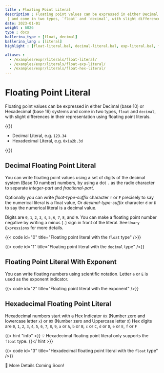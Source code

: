 ```yaml
---
title : Floating Point Literal
description : Floating point values can be expressed in either Decimal (base 10) or Hexadecimal (base 16) systems
 | and come in two types, `float` and `decimal`, with slight differences in their representation using floating point literals.
date: 2023-01-01
weight : 6026
type : docs
ballerina_type : [float, decimal]
ballerina_lang : [literal]
highlight : [float-literal.bal, decimal-literal.bal, exp-literal.bal, float-hex-literal.bal]

aliases : 
  - /examples/expr/literals/float-literal/
  - /examples/expr/literals/float-exp-literal/
  - /examples/expr/literals/float-hex-literal/
---
```


# Floating Point Literal

Floating point values can be expressed in either Decimal (base 10) or Hexadecimal (base 16) systems
and come in two types, `float` and `decimal`, with slight differences in their representation using floating point literals.
<!--more-->

{{<md class="syntax">}}

* Decimal Literal, e.g. `123.34`
* Hexadecimal Literal, e.g. `0x1a2b.3d`

{{</md>}}



## Decimal Floating Point Literal

You can write floating point values using a set of digits of the decimal system (Base 10 number) numbers, 
by using a dot `.` as the radix character to separate *integer-part* and *fractional-part*.

Optionally you can write *float-type-suffix* character `f` or `F` precisely to say the numerical literal is a float
value, Or *decimal-type-suffix* character `d` or `D` to say the numerical literal is a decimal value.

Digits are `0`, `1`, `2`, `3`, `4`, `5`, `6`, `7`, `8`, and `9`. You can make a floating point number negative by
writing a minus (`-`) sign in front of the literal. See `Unary Expressions` for more details.


{{< code id="0" title="Floating point literal with the `float` type" />}}

{{< code id="1" title="Floating point literal with the `decimal` type" />}}

## Floating Point Literal With Exponent

You can write floating numbers using scientific notation. Letter `e` or `E` is used as the exponent indicator.

{{< code id="2" title="Floating point literal with the exponent" />}}

## Hexadecimal Floating Point Literal

Hexadecimal numbers start with a Hex Indicator `0x` (Number zero and lowercase letter `x`) or `0X`
(Number zero and Uppercase letter `X`) Hex digits are `0`, `1`, `2`, `3`, `4`, `5`, `6`, `7`, `8`, 
`9`, `a` or `A`, `b` or `B`, `c` or `C`, `d` or `D`, `e` or `E`, `f` or `F`

{{< hint "info" >}}
💡 Hexadecimal floating point literal only supports the `float` type.
{{</ hint >}}

{{< code id="3" title="Hexadecimal floating point literal with the `float` type" />}}

[//]: # (## Conversion Using `toString` and `fromString`)

🚧 More Details Coming Soon!
